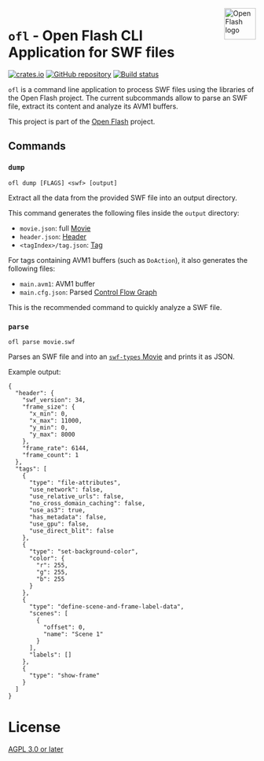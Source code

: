 <a href="https://github.com/open-flash/open-flash">
    <img src="https://raw.githubusercontent.com/open-flash/open-flash/master/logo.png"
    alt="Open Flash logo" title="Open Flash" align="right" width="64" height="64" />
</a>

# `ofl` - Open Flash CLI Application for SWF files

[![crates.io](https://img.shields.io/crates/v/ofl.svg)](https://crates.io/crates/ofl)
[![GitHub repository](https://img.shields.io/badge/Github-open--flash%2Fofl-blue.svg)](https://github.com/open-flash/ofl)
[![Build status](https://img.shields.io/travis/com/open-flash/ofl/master.svg)](https://travis-ci.com/open-flash/ofl)

`ofl` is a command line application to process SWF files using the libraries of the Open Flash project.
The current subcommands allow to parse an SWF file, extract its content and analyze its AVM1 buffers.

This project is part of the [Open Flash][ofl] project.

## Commands

### `dump`

```
ofl dump [FLAGS] <swf> [output]
```

Extract all the data from the provided SWF file into an output directory.

This command generates the following files inside the `output` directory:
- `movie.json`: full [Movie](https://docs.rs/swf-types/0.11.0/swf_types/struct.Movie.html)
- `header.json`: [Header](https://docs.rs/swf-types/0.11.0/swf_types/struct.Header.html)
- `<tagIndex>/tag.json`: [Tag](https://docs.rs/swf-types/0.11.0/swf_types/enum.Tag.html)

For tags containing AVM1 buffers (such as `DoAction`), it also generates the following files:
- `main.avm1`: AVM1 buffer
- `main.cfg.json`: Parsed [Control Flow Graph](https://docs.rs/avm1-types/0.10.0/avm1_types/cfg/struct.Cfg.html)

This is the recommended command to quickly analyze a SWF file.

### `parse`

```
ofl parse movie.swf
```

Parses an SWF file and into an [`swf-types` Movie][swf-types] and prints it as JSON.

Example output:

```
{
  "header": {
    "swf_version": 34,
    "frame_size": {
      "x_min": 0,
      "x_max": 11000,
      "y_min": 0,
      "y_max": 8000
    },
    "frame_rate": 6144,
    "frame_count": 1
  },
  "tags": [
    {
      "type": "file-attributes",
      "use_network": false,
      "use_relative_urls": false,
      "no_cross_domain_caching": false,
      "use_as3": true,
      "has_metadata": false,
      "use_gpu": false,
      "use_direct_blit": false
    },
    {
      "type": "set-background-color",
      "color": {
        "r": 255,
        "g": 255,
        "b": 255
      }
    },
    {
      "type": "define-scene-and-frame-label-data",
      "scenes": [
        {
          "offset": 0,
          "name": "Scene 1"
        }
      ],
      "labels": []
    },
    {
      "type": "show-frame"
    }
  ]
}
```

# License

[AGPL 3.0 or later](./LICENSE.md)

[ofl]: https://github.com/open-flash/open-flash
[swf-types]: https://github.com/open-flash/swf-types
